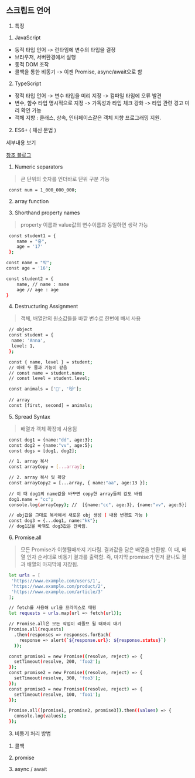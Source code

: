 ## 스크립트 언어

1. 특징

1) JavaScript
- 동적 타입 언어 -> 런타임에 변수의 타입을 결정
- 브라우저, 서버환경에서 실행
- 동적 DOM 조작
- 콜백을 통한 비동기 -> 이젠 Promise, async/await으로 함

2) TypeScript
- 정적 타입 언어 -> 변수 타입을 미리 지정 -> 컴파일 타임에 오류 발견
- 변수, 함수 타입 명시적으로 지정 -> 가독성과 타입 체크 강화 -> 타입 관련 경고 미리 확인 가능
- 객체 지향 : 클래스, 상속, 인터페이스같은 객체 지향 프로그래밍 지원.


2. ES6+ ( 채신 문법 )

세부내용 보기

[참조 블로그](https://inpa.tistory.com/entry/JS-%F0%9F%9A%80-%EC%9E%90%EB%B0%94%EC%8A%A4%ED%81%AC%EB%A6%BD%ED%8A%B8-%EC%B5%9C%EC%8B%A0-%EB%AC%B8%EB%B2%95-%EC%A0%95%EB%A6%AC-ES6-ES12)

1) Numeric separators
> 큰 단위의 숫자를 언더바로 단위 구분 가능
```sh
 const num = 1_000_000_000;
``` 

2) array function
> 

3) Shorthand property names
> property 이름과 value값의 변수이름과 동일하면 생략 가능
```sh
 const student1 = {
    name = "홍",
    age = '17'
 };

const name = "박";
const age = '16';

const student2 = {
    name, // name : name 
    age // age : age
}

```

4. Destructuring Assignment
> 객체, 배열안의 원소값들을 바깥 변수로 한번에 빼서 사용
```sh
 // object
 const student = {
  name: 'Anna',
  level: 1,
 };

 const { name, level } = student;   
 // 아래 두 줄과 기능이 같음
 // const name = student.name;
 // const level = student.level;

 const animals = ['🐶', '😽'];
 
 // array
 const [first, second] = animals;
```


5. Spread Syntax
> 배열과 객체 확장에 사용됨
```sh
 const dog1 = {name:"dd", age:3};
 const dog2 = {name:"vv", age:5};
 const dogs = [dog1, dog2];

 // 1. array 복사
 const arrayCopy = [...array];

 // 2. array 복사 및 확장
 const arrayCopy2 = [...array, { name:"aa", age:13 }];
 
 // 이 때 dog1의 name값을 바꾸면 copy한 array들의 값도 바뀜
 dog1.name = "cc";
 console.log(arrayCopy); //  [{name:"cc", age:3}, {name:"vv", age:5}]

 // obj값을 그대로 복사해서 새로운 obj 생성 ( 내용 변경도 가능 )
 const dog3 = {...dog1, name:"kk"};
 // dog1값을 바꿔도 dog3값은 안바뀜.

```

6. Promise.all
> 모든 Promise가 이행될때까지 기다림.
결과값을 담은 배열을 반환함.
이 때, 배열 인자 순서대로 비동기 결과를 출력함.
즉, 마지막 promise가 먼저 끝나도 결과 배열의 마지막에 저장됨.

```sh
 let urls = [
  'https://www.example.com/users/1',
  'https://www.example.com/product/2',
  'https://www.example.com/article/3'
 ];

 // fetch를 사용해 url을 프라미스로 매핑
 let requests = urls.map(url => fetch(url));

 // Promise.all은 모든 작업이 리졸브 될 때까지 대기
 Promise.all(requests)
   .then(responses => responses.forEach(
     response => alert(`${response.url}: ${response.status}`)
   ));
```

```sh
 const promise1 = new Promise((resolve, reject) => {
   setTimeout(resolve, 200, 'foo2');
 });
 const promise2 = new Promise((resolve, reject) => {
   setTimeout(resolve, 300, 'foo3');
 });
 const promise3 = new Promise((resolve, reject) => {
   setTimeout(resolve, 100, 'foo1');
 });

 Promise.all([promise1, promise2, promise3]).then((values) => {
   console.log(values);
 });
```

3. 비동기 처리 방법

1) 콜백

2) promise

3) async / await